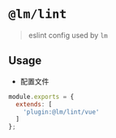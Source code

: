 # `@lm/lint`

> eslint config used by `lm` 

## Usage



- 配置文件

```js
module.exports = {
  extends: [
    'plugin:@lm/lint/vue'
  ]
};
```
